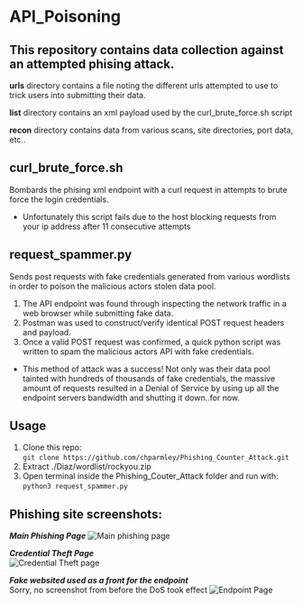 # API_Poisoning
This repository contains data collection against an attempted phising attack.
-----------------------------------------------------------------------------

**urls** directory contains a file noting the different urls attempted to use to trick users into submitting
their data.

**list** directory contains an xml payload used by the curl_brute_force.sh script

**recon** directory contains data from various scans, site directories, port data, etc..

curl_brute_force.sh
-------------------
Bombards the phising xml endpoint with a curl request in attempts
to brute force the login credentials.
* Unfortunately this script fails due to the host blocking requests from your ip address after 11 consecutive attempts

request_spammer.py
------------------
Sends post requests with fake credentials generated from various wordlists
in order to poison the malicious actors stolen data pool.

1. The API endpoint was found through inspecting the network traffic in a web browser while submitting fake data.
2. Postman was used to construct/verify identical POST request headers and payload.
3. Once a valid POST request was confirmed, a quick python script was written to spam the malicious actors API with fake credentials.
* This method of attack was a success! Not only was their data pool tainted with hundreds of thousands of fake credentials,
  the massive amount of requests resulted in a Denial of Service by using up all the endpoint servers bandwidth and shutting it down..for now.
  
Usage
-----
1. Clone this repo:  
`git clone https://github.com/chparmley/Phishing_Counter_Attack.git`  
2. Extract ./Diaz/wordlist/rockyou.zip  
3. Open terminal inside the Phishing_Couter_Attack folder and run with:  
`python3 request_spammer.py`

Phishing site screenshots:
--------------------------
***Main Phishing Page***
![Main phishing page](https://user-images.githubusercontent.com/63277749/124987068-08f89f80-e002-11eb-98be-48692cdebde0.png)  

***Credential Theft Page***  
![Credential Theft page](https://raw.githubusercontent.com/chparmley/Phishing_Counter_Attack/main/site_pics/fake_login_1.png)  

***Fake websited used as a front for the endpoint***  
Sorry, no screenshot from before the DoS took effect
![Endpoint Page](https://raw.githubusercontent.com/chparmley/Phishing_Counter_Attack/main/site_pics/endpoint.png)
